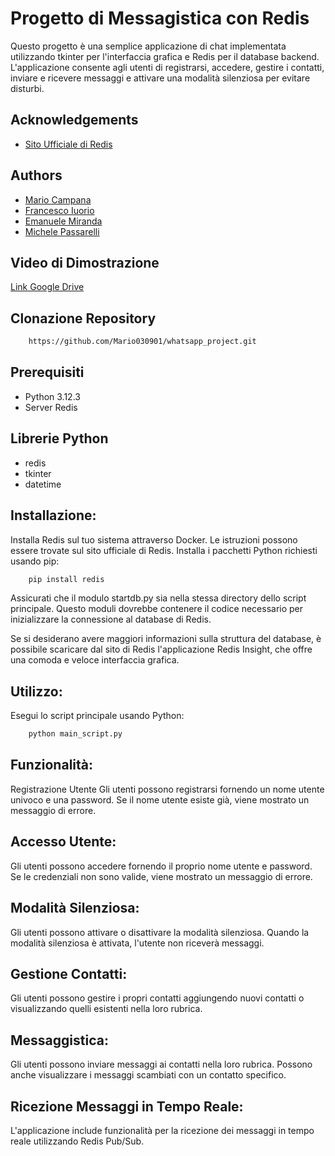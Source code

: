 
# Progetto di Messagistica con Redis

Questo progetto è una semplice applicazione di chat implementata utilizzando tkinter per l'interfaccia grafica e Redis per il database backend. L'applicazione consente agli utenti di registrarsi, accedere, gestire i contatti, inviare e ricevere messaggi e attivare una modalità silenziosa per evitare disturbi.


## Acknowledgements

 - [Sito Ufficiale di Redis](https://redis.io/)


## Authors

- [Mario Campana](https://github.com/Mario030901)
- [Francesco Iuorio](https://github.com/FrancescoIuorioITS)
- [Emanuele Miranda](https://github.com/emamira02)
- [Michele Passarelli](https://github.com/prettySun69)


## Video di Dimostrazione

[Link Google Drive](https://drive.google.com/drive/folders/1vAty3u3EGcsRGIRZl7gtY0qMhdxYLPez)


## Clonazione Repository

```bat
    https://github.com/Mario030901/whatsapp_project.git
```

## Prerequisiti

- Python 3.12.3
- Server Redis

## Librerie Python 
- redis
- tkinter
- datetime


## Installazione:

Installa Redis sul tuo sistema attraverso Docker. Le istruzioni possono essere trovate sul sito ufficiale di Redis.
Installa i pacchetti Python richiesti usando pip:
```bash
    pip install redis
```

Assicurati che il modulo startdb.py sia nella stessa directory dello script principale. 
Questo moduli dovrebbe contenere il codice necessario per inizializzare la connessione al database di Redis.

Se si desiderano avere maggiori informazioni sulla struttura del database, è possibile scaricare dal sito di Redis l'applicazione Redis Insight, che offre una comoda e veloce interfaccia grafica.

## Utilizzo:

Esegui lo script principale usando Python:
```bat
    python main_script.py
```

## Funzionalità:
Registrazione Utente
Gli utenti possono registrarsi fornendo un nome utente univoco e una password. Se il nome utente esiste già, viene mostrato un messaggio di errore.

## Accesso Utente:
Gli utenti possono accedere fornendo il proprio nome utente e password. Se le credenziali non sono valide, viene mostrato un messaggio di errore.

## Modalità Silenziosa:
Gli utenti possono attivare o disattivare la modalità silenziosa. Quando la modalità silenziosa è attivata, l'utente non riceverà messaggi.

## Gestione Contatti:
Gli utenti possono gestire i propri contatti aggiungendo nuovi contatti o visualizzando quelli esistenti nella loro rubrica.

## Messaggistica:
Gli utenti possono inviare messaggi ai contatti nella loro rubrica. Possono anche visualizzare i messaggi scambiati con un contatto specifico.

## Ricezione Messaggi in Tempo Reale:
L'applicazione include funzionalità per la ricezione dei messaggi in tempo reale utilizzando Redis Pub/Sub.






